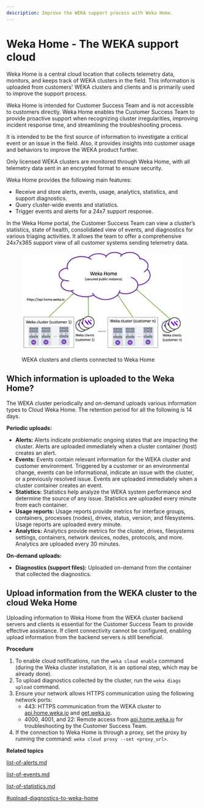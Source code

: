 ```yaml
---
description: Improve the WEKA support process with Weka Home.
---
```


# Weka Home - The WEKA support cloud

Weka Home is a central cloud location that collects telemetry data, monitors, and keeps track of WEKA clusters in the field. This information is uploaded from customers' WEKA clusters and clients and is primarily used to improve the support process.

Weka Home is intended for Customer Success Team and is not accessible to customers directly. Weka Home enables the Customer Success Team to provide proactive support when recognizing cluster irregularities, improving incident response time, and streamlining the troubleshooting process.

It is intended to be the first source of information to investigate a critical event or an issue in the field. Also, it provides insights into customer usage and behaviors to improve the WEKA product further.

Only licensed WEKA clusters are monitored through Weka Home, with all telemetry data sent in an encrypted format to ensure security.&#x20;

Weka Home provides the following main features:&#x20;

* Receive and store alerts, events, usage, analytics, statistics, and support diagnostics.
* Query cluster-wide events and statistics.
* Trigger events and alerts for a 24x7 support response.

In the Weka Home portal, the Customer Success Team can view a cluster’s statistics, state of health, consolidated view of events, and diagnostics for various triaging activities. It allows the team to offer a comprehensive 24x7x365 support view of all customer systems sending telemetry data.&#x20;

<figure><img src="../../.gitbook/assets/wekahome_overview.png" alt=""><figcaption><p>WEKA clusters and clients connected to Weka Home</p></figcaption></figure>

## Which information is uploaded to the Weka Home?

The WEKA cluster periodically and on-demand uploads various information types to Cloud Weka Home. The retention period for all the following is 14 days. &#x20;

**Periodic uploads:**

* **Alerts:** Alerts indicate problematic ongoing states that are impacting the cluster. Alerts are uploaded immediately when a cluster container (host) creates an alert.
* **Events:** Events contain relevant information for the WEKA cluster and customer environment. Triggered by a customer or an environmental change, events can be informational, indicate an issue with the cluster, or a previously resolved issue. Events are uploaded immediately when a cluster container creates an event.
* **Statistics:** Statistics help analyze the WEKA system performance and determine the source of any issue. Statistics are uploaded every minute from each container.
* **Usage reports:**  Usage reports provide metrics for interface groups, containers, processes (nodes), drives, status, version, and filesystems. Usage reports are uploaded every minute.
* **Analytics:** Analytics provide metrics for the cluster, drives, filesystems settings, containers, network devices, nodes, protocols, and more. Analytics are uploaded every 30 minutes.

**On-demand uploads:**

* **Diagnostics (support files):** Uploaded on-demand from the container that collected the diagnostics.

## Upload information from the WEKA cluster to the cloud Weka Home

Uploading information to Weka Home from the WEKA cluster backend servers and clients is essential for the Customer Success Team to provide effective assistance. If client connectivity cannot be configured, enabling upload information from the backend servers is still beneficial.

**Procedure**

1. To enable cloud notifications, run the `weka cloud enable` command (during the Weka cluster installation, it is an optional step, which may be already done).
2. To upload diagnostics collected by the cluster, run the `weka diags upload` command.
3. Ensure your network allows HTTPS communication using the following network ports:
   * 443: HTTPS communication from the WEKA cluster to [api.home.weka.io](http://api.home.weka.io/) and [get.weka.io](http://get.weka.io/).
   * 4000, 4001, and 22: Remote access from [api.home.weka.io](http://api.home.weka.io/) for troubleshooting by the Customer Success Team.
4. If the connection to Weka Home is through a proxy, set the proxy by running the command: `weka cloud proxy --set <proxy_url>`.

**Related topics**

[list-of-alerts.md](../../usage/alerts/list-of-alerts.md "mention")

[list-of-events.md](../../usage/events/list-of-events.md "mention")

[list-of-statistics.md](../../usage/statistics/list-of-statistics.md "mention")

[#upload-diagnostics-to-weka-home](../diagnostics-management/diagnostics-utility.md#upload-diagnostics-to-weka-home "mention")

